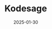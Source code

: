---  
layout: startup_page  
title: "Kodesage"  
id: "kodesage.ai"  
permalink: "/kodesagekodesage.ai01302025/"  
website: "https://kodesage.ai/en"  
funding_round: "Pre-Seed"  
funding_amount: "€2.3M"  
investors: "PortfoLion Capital Partners, Angel investors including three former UiPath senior executives and other enterprise software veterans"  
about: "Kodesage is a Hungarian startup that offers an AI-powered platform for modernizing legacy software systems. Its platform streamlines the modernization process, accelerates employee onboarding, and ensures compliance and data security. Kodesage simplifies code navigation, allowing for upgrades even without prior knowledge of the project, while offering cost efficiency compared to alternatives."  
markets: "Software, AI"  
hq: "Budapest, Hungary"  
founded_year: "2024"  
linkedin: "https://uk.linkedin.com/company/kodesage"  
twitter: "https://twitter.com/KodeSage"  
instagram: ""  
facebook: "https://www.facebook.com/kodesage"  
crunchbase: "https://www.crunchbase.com/organization/kodesage"  
pitchbook: "https://pitchbook.com/profiles/company/712583-29"  

date_display: "30-Jan-2025"  
date: "2025-01-30"

# SEO Optimization  
meta_title: "Kodesage - Pre-Seed Funding (€2.3M)"  
meta_description: "Kodesage, Kodesage is a Hungarian startup that offers an AI-powered platform for modernizing legacy software systems. Its platform streamlines the modernization..."  
meta_keywords: "Kodesage, Software, AI, Pre-Seed funding"  
canonical_url: "https://startup.projectstartups.com/kodesagekodesage.ai01302025/"  
---